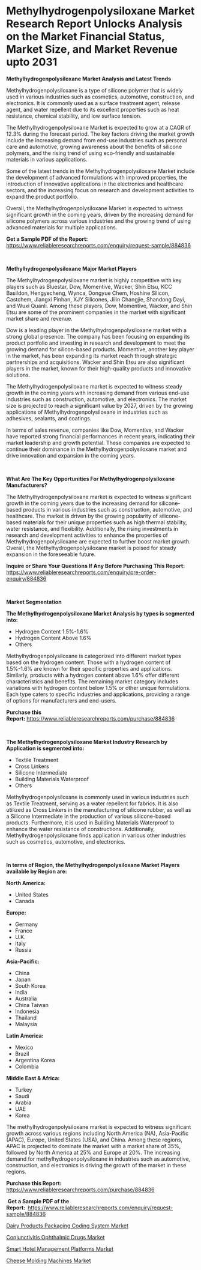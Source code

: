 <p><h1>Methylhydrogenpolysiloxane Market Research Report Unlocks Analysis on the Market Financial Status, Market Size, and Market Revenue upto 2031</h1></p><p><strong>Methylhydrogenpolysiloxane Market Analysis and Latest Trends</strong></p>
<p><p>Methylhydrogenpolysiloxane is a type of silicone polymer that is widely used in various industries such as cosmetics, automotive, construction, and electronics. It is commonly used as a surface treatment agent, release agent, and water repellent due to its excellent properties such as heat resistance, chemical stability, and low surface tension.</p><p>The Methylhydrogenpolysiloxane Market is expected to grow at a CAGR of 12.3% during the forecast period. The key factors driving the market growth include the increasing demand from end-use industries such as personal care and automotive, growing awareness about the benefits of silicone polymers, and the rising trend of using eco-friendly and sustainable materials in various applications.</p><p>Some of the latest trends in the Methylhydrogenpolysiloxane Market include the development of advanced formulations with improved properties, the introduction of innovative applications in the electronics and healthcare sectors, and the increasing focus on research and development activities to expand the product portfolio.</p><p>Overall, the Methylhydrogenpolysiloxane Market is expected to witness significant growth in the coming years, driven by the increasing demand for silicone polymers across various industries and the growing trend of using advanced materials for multiple applications.</p></p>
<p><strong>Get a Sample PDF of the Report:&nbsp;</strong> <a href="https://www.reliableresearchreports.com/enquiry/request-sample/884836">https://www.reliableresearchreports.com/enquiry/request-sample/884836</a></p>
<p>&nbsp;</p>
<p><strong>Methylhydrogenpolysiloxane Major Market Players</strong></p>
<p><p>The Methylhydrogenpolysiloxane market is highly competitive with key players such as Bluestar, Dow, Momentive, Wacker, Shin Etsu, KCC Basildon, Hengyecheng, Wynca, Dongyue Chem, Hoshine Silicon, Castchem, Jiangxi Pinhan, XJY Silicones, Jilin Changjie, Shandong Dayi, and Wuxi Quanli. Among these players, Dow, Momentive, Wacker, and Shin Etsu are some of the prominent companies in the market with significant market share and revenue.</p><p>Dow is a leading player in the Methylhydrogenpolysiloxane market with a strong global presence. The company has been focusing on expanding its product portfolio and investing in research and development to meet the growing demand for silicon-based products. Momentive, another key player in the market, has been expanding its market reach through strategic partnerships and acquisitions. Wacker and Shin Etsu are also significant players in the market, known for their high-quality products and innovative solutions.</p><p>The Methylhydrogenpolysiloxane market is expected to witness steady growth in the coming years with increasing demand from various end-use industries such as construction, automotive, and electronics. The market size is projected to reach a significant value by 2027, driven by the growing applications of Methylhydrogenpolysiloxane in industries such as adhesives, sealants, and coatings.</p><p>In terms of sales revenue, companies like Dow, Momentive, and Wacker have reported strong financial performances in recent years, indicating their market leadership and growth potential. These companies are expected to continue their dominance in the Methylhydrogenpolysiloxane market and drive innovation and expansion in the coming years.</p></p>
<p>&nbsp;</p>
<p><strong>What Are The Key Opportunities For Methylhydrogenpolysiloxane Manufacturers?</strong></p>
<p><p>The Methylhydrogenpolysiloxane market is expected to witness significant growth in the coming years due to the increasing demand for silicone-based products in various industries such as construction, automotive, and healthcare. The market is driven by the growing popularity of silicone-based materials for their unique properties such as high thermal stability, water resistance, and flexibility. Additionally, the rising investments in research and development activities to enhance the properties of Methylhydrogenpolysiloxane are expected to further boost market growth. Overall, the Methylhydrogenpolysiloxane market is poised for steady expansion in the foreseeable future.</p></p>
<p><strong>Inquire or Share Your Questions If Any Before Purchasing This Report:</strong> <a href="https://www.reliableresearchreports.com/enquiry/pre-order-enquiry/884836">https://www.reliableresearchreports.com/enquiry/pre-order-enquiry/884836</a></p>
<p>&nbsp;</p>
<p><strong>Market Segmentation</strong></p>
<p><strong>The Methylhydrogenpolysiloxane Market Analysis by types is segmented into:</strong></p>
<p><ul><li>Hydrogen Content 1.5%-1.6%</li><li>Hydrogen Content Above 1.6%</li><li>Others</li></ul></p>
<p><p>Methylhydrogenpolysiloxane is categorized into different market types based on the hydrogen content. Those with a hydrogen content of 1.5%-1.6% are known for their specific properties and applications. Similarly, products with a hydrogen content above 1.6% offer different characteristics and benefits. The remaining market category includes variations with hydrogen content below 1.5% or other unique formulations. Each type caters to specific industries and applications, providing a range of options for manufacturers and end-users.</p></p>
<p><strong>Purchase this Report:&nbsp;</strong><a href="https://www.reliableresearchreports.com/purchase/884836">https://www.reliableresearchreports.com/purchase/884836</a></p>
<p>&nbsp;</p>
<p><strong>The Methylhydrogenpolysiloxane Market Industry Research by Application is segmented into:</strong></p>
<p><ul><li>Textile Treatment</li><li>Cross Linkers</li><li>Silicone Intermediate</li><li>Building Materials Waterproof</li><li>Others</li></ul></p>
<p><p>Methylhydrogenpolysiloxane is commonly used in various industries such as Textile Treatment, serving as a water repellent for fabrics. It is also utilized as Cross Linkers in the manufacturing of silicone rubber, as well as a Silicone Intermediate in the production of various silicone-based products. Furthermore, it is used in Building Materials Waterproof to enhance the water resistance of constructions. Additionally, Methylhydrogenpolysiloxane finds application in various other industries such as cosmetics, automotive, and electronics.</p></p>
<p>&nbsp;</p>
<p><strong>In terms of Region, the Methylhydrogenpolysiloxane Market Players available by Region are:</strong></p>
<p>
    <p> <strong> North America: </strong>
        <ul>
            <li>United States</li>
            <li>Canada</li>
        </ul>
        </p> 
    <p> <strong> Europe: </strong>
        <ul>
            <li>Germany</li>
            <li>France</li>
            <li>U.K.</li>
            <li>Italy</li>
            <li>Russia</li>
        </ul>
        </p> 
    <p> <strong> Asia-Pacific: </strong>
        <ul>
            <li>China</li>
            <li>Japan</li>
            <li>South Korea</li>
            <li>India</li>
            <li>Australia</li>
            <li>China Taiwan</li>
            <li>Indonesia</li>
            <li>Thailand</li>
            <li>Malaysia</li>
        </ul>
        </p> 
    <p> <strong> Latin America: </strong>
        <ul>
            <li>Mexico</li>
            <li>Brazil</li>
            <li>Argentina Korea</li>
            <li>Colombia</li>
        </ul>
        </p> 
    <p> <strong> Middle East & Africa: </strong>
        <ul>
            <li>Turkey</li>
            <li>Saudi</li>
            <li>Arabia</li>
            <li>UAE</li>
            <li>Korea</li>
        </ul>
    </p>
    </p>
<p><p>The methylhydrogenpolysiloxane market is expected to witness significant growth across various regions including North America (NA), Asia-Pacific (APAC), Europe, United States (USA), and China. Among these regions, APAC is projected to dominate the market with a market share of 35%, followed by North America at 25% and Europe at 20%. The increasing demand for methylhydrogenpolysiloxane in industries such as automotive, construction, and electronics is driving the growth of the market in these regions.</p></p>
<p><strong>Purchase this Report: </strong><a href="https://www.reliableresearchreports.com/purchase/884836">https://www.reliableresearchreports.com/purchase/884836</a></p>
<p>&nbsp;<strong>Get a Sample PDF of the Report:&nbsp;&nbsp;</strong><a href="https://www.reliableresearchreports.com/enquiry/request-sample/884836">https://www.reliableresearchreports.com/enquiry/request-sample/884836</a></p>
<p><strong></strong></p>
<p><p><a href="https://view.publitas.com/reportprime-1/dairy-products-packaging-coding-system-market-size-growing-and-forecasted-for-period-from-2023-2030-and-provides-complete-market-analysis-of-this-market/">Dairy Products Packaging Coding System Market</a></p><p><a href="https://view.publitas.com/reportprime-1/conjunctivitis-ophthalmic-drugs-market-analysis-and-market-size-global-industry-overview-market-segmentation-and-forecast-2023-to-2030/">Conjunctivitis Ophthalmic Drugs Market</a></p><p><a href="https://view.publitas.com/reportprime-1/smart-hotel-management-platforms-market-size-share-trends-analysis-report-by-material-by-type-by-end-user-by-region-and-segment-forecasts-2023-2030/">Smart Hotel Management Platforms Market</a></p><p><a href="https://natural-crush-b99.notion.site/Cheese-Molding-Machines-Market-Furnish-Information-about-Market-Size-Market-Share-Market-Dynamics--94c9bc53e32f4286ae999a6509a03fba">Cheese Molding Machines Market</a></p></p>